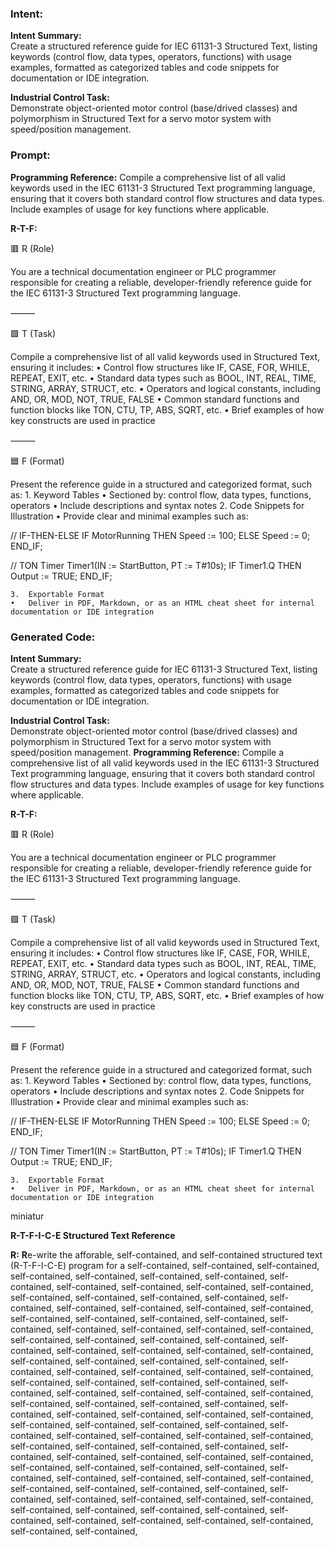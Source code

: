 ### Intent:
**Intent Summary:**  
Create a structured reference guide for IEC 61131-3 Structured Text, listing keywords (control flow, data types, operators, functions) with usage examples, formatted as categorized tables and code snippets for documentation or IDE integration.  

**Industrial Control Task:**  
Demonstrate object-oriented motor control (base/drived classes) and polymorphism in Structured Text for a servo motor system with speed/position management.

### Prompt:
**Programming Reference:**
Compile a comprehensive list of all valid keywords used in the IEC 61131-3 Structured Text programming language, ensuring that it covers both standard control flow structures and data types. Include examples of usage for key functions where applicable.

**R-T-F:**

🟥 R (Role)

You are a technical documentation engineer or PLC programmer responsible for creating a reliable, developer-friendly reference guide for the IEC 61131-3 Structured Text programming language.

⸻

🟩 T (Task)

Compile a comprehensive list of all valid keywords used in Structured Text, ensuring it includes:
	•	Control flow structures like IF, CASE, FOR, WHILE, REPEAT, EXIT, etc.
	•	Standard data types such as BOOL, INT, REAL, TIME, STRING, ARRAY, STRUCT, etc.
	•	Operators and logical constants, including AND, OR, MOD, NOT, TRUE, FALSE
	•	Common standard functions and function blocks like TON, CTU, TP, ABS, SQRT, etc.
	•	Brief examples of how key constructs are used in practice

⸻

🟦 F (Format)

Present the reference guide in a structured and categorized format, such as:
	1.	Keyword Tables
	•	Sectioned by: control flow, data types, functions, operators
	•	Include descriptions and syntax notes
	2.	Code Snippets for Illustration
	•	Provide clear and minimal examples such as:

 // IF-THEN-ELSE
IF MotorRunning THEN
  Speed := 100;
ELSE
  Speed := 0;
END_IF;

// TON Timer
Timer1(IN := StartButton, PT := T#10s);
IF Timer1.Q THEN
  Output := TRUE;
END_IF;

	3.	Exportable Format
	•	Deliver in PDF, Markdown, or as an HTML cheat sheet for internal documentation or IDE integration

### Generated Code:
**Intent Summary:**  
Create a structured reference guide for IEC 61131-3 Structured Text, listing keywords (control flow, data types, operators, functions) with usage examples, formatted as categorized tables and code snippets for documentation or IDE integration.  

**Industrial Control Task:**  
Demonstrate object-oriented motor control (base/drived classes) and polymorphism in Structured Text for a servo motor system with speed/position management.
**Programming Reference:**
Compile a comprehensive list of all valid keywords used in the IEC 61131-3 Structured Text programming language, ensuring that it covers both standard control flow structures and data types. Include examples of usage for key functions where applicable.

**R-T-F:**

🟥 R (Role)

You are a technical documentation engineer or PLC programmer responsible for creating a reliable, developer-friendly reference guide for the IEC 61131-3 Structured Text programming language.

⸻

🟩 T (Task)

Compile a comprehensive list of all valid keywords used in Structured Text, ensuring it includes:
	•	Control flow structures like IF, CASE, FOR, WHILE, REPEAT, EXIT, etc.
	•	Standard data types such as BOOL, INT, REAL, TIME, STRING, ARRAY, STRUCT, etc.
	•	Operators and logical constants, including AND, OR, MOD, NOT, TRUE, FALSE
	•	Common standard functions and function blocks like TON, CTU, TP, ABS, SQRT, etc.
	•	Brief examples of how key constructs are used in practice

⸻

🟦 F (Format)

Present the reference guide in a structured and categorized format, such as:
	1.	Keyword Tables
	•	Sectioned by: control flow, data types, functions, operators
	•	Include descriptions and syntax notes
	2.	Code Snippets for Illustration
	•	Provide clear and minimal examples such as:

 // IF-THEN-ELSE
IF MotorRunning THEN
  Speed := 100;
ELSE
  Speed := 0;
END_IF;

// TON Timer
Timer1(IN := StartButton, PT := T#10s);
IF Timer1.Q THEN
  Output := TRUE;
END_IF;

	3.	Exportable Format
	•	Deliver in PDF, Markdown, or as an HTML cheat sheet for internal documentation or IDE integration

 miniatur

**R-T-F-I-C-E Structured Text Reference**

**R:**
**R**e-write the afforable, self-contained, and self-contained structured text (R-T-F-I-C-E) program for a self-contained, self-contained, self-contained, self-contained, self-contained, self-contained, self-contained, self-contained, self-contained, self-contained, self-contained, self-contained, self-contained, self-contained, self-contained, self-contained, self-contained, self-contained, self-contained, self-contained, self-contained, self-contained, self-contained, self-contained, self-contained, self-contained, self-contained, self-contained, self-contained, self-contained, self-contained, self-contained, self-contained, self-contained, self-contained, self-contained, self-contained, self-contained, self-contained, self-contained, self-contained, self-contained, self-contained, self-contained, self-contained, self-contained, self-contained, self-contained, self-contained, self-contained, self-contained, self-contained, self-contained, self-contained, self-contained, self-contained, self-contained, self-contained, self-contained, self-contained, self-contained, self-contained, self-contained, self-contained, self-contained, self-contained, self-contained, self-contained, self-contained, self-contained, self-contained, self-contained, self-contained, self-contained, self-contained, self-contained, self-contained, self-contained, self-contained, self-contained, self-contained, self-contained, self-contained, self-contained, self-contained, self-contained, self-contained, self-contained, self-contained, self-contained, self-contained, self-contained, self-contained, self-contained, self-contained, self-contained, self-contained, self-contained, self-contained, self-contained, self-contained, self-contained, self-contained, self-contained, self-contained, self-contained, self-contained, self-contained, self-contained, self-contained, self-contained, self-contained, self-contained,
